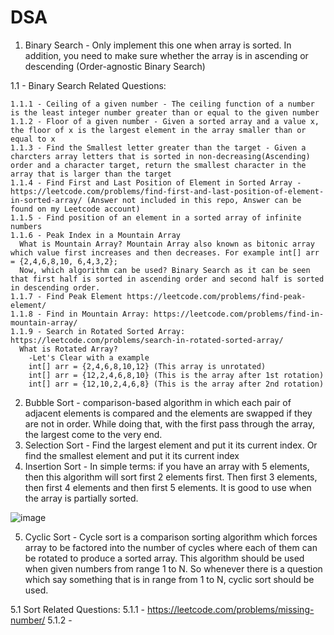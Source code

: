 # DSA

1. Binary Search - Only implement this one when array is sorted. In addition, you need to make sure whether the array is in ascending or descending (Order-agnostic Binary Search)

  1.1 - Binary Search Related Questions:
  
    1.1.1 - Ceiling of a given number - The ceiling function of a number is the least integer number greater than or equal to the given number
    1.1.2 - Floor of a given number - Given a sorted array and a value x, the floor of x is the largest element in the array smaller than or equal to x
    1.1.3 - Find the Smallest letter greater than the target - Given a charcters array letters that is sorted in non-decreasing(Ascending) order and a character target, return the smallest character in the array that is larger than the target
    1.1.4 - Find First and Last Position of Element in Sorted Array - https://leetcode.com/problems/find-first-and-last-position-of-element-in-sorted-array/ (Answer not included in this repo, Answer can be found on my Leetcode account)
    1.1.5 - Find position of an element in a sorted array of infinite numbers
    1.1.6 - Peak Index in a Mountain Array
      What is Mountain Array? Mountain Array also known as bitonic array which value first increases and then decreases. For example int[] arr = {2,4,6,8,10, 6,4,3,2};
      Now, which algorithm can be used? Binary Search as it can be seen that first half is sorted in ascending order and second half is sorted in descending order. 
    1.1.7 - Find Peak Element https://leetcode.com/problems/find-peak-element/
    1.1.8 - Find in Mountain Array: https://leetcode.com/problems/find-in-mountain-array/
    1.1.9 - Search in Rotated Sorted Array: https://leetcode.com/problems/search-in-rotated-sorted-array/
      What is Rotated Array?
        -Let's Clear with a example
        int[] arr = {2,4,6,8,10,12} (This array is unrotated)
        int[] arr = {12,2,4,6,8,10} (This is the array after 1st rotation)
        int[] arr = {12,10,2,4,6,8} (This is the array after 2nd rotation) 
 
 2. Bubble Sort - comparison-based algorithm in which each pair of adjacent elements is compared and the elements are swapped if they are not in order. While doing that,                   with the first pass through the array, the largest come to the very end. 
 3. Selection Sort - Find the largest element and put it its current index. Or find the smallest element and put it its current index
 4. Insertion Sort - In simple terms: if you have an array with 5 elements, then this algorithm will sort first 2 elements first. Then first 3 elements, then first 4 elements and then first 5 elements. It is good to use when the array is partially sorted. 

![image](https://user-images.githubusercontent.com/85470428/209861651-d44e428d-2072-4f06-9c42-4dbb538cf0ab.png)

5. Cyclic Sort - Cycle sort is a comparison sorting algorithm which forces array to be factored into the number of cycles where each of them can be rotated to produce a sorted array. This algorithm should be used when given numbers from range 1 to N. So whenever there is a question which say something that is in range from 1 to N, cyclic sort should be used. 

  5.1 Sort Related Questions:
    5.1.1 - https://leetcode.com/problems/missing-number/
    5.1.2 - 
